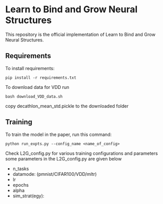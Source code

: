 

# Learn to Bind and Grow Neural Structures

This repository is the official implementation of Learn to Bind and Grow Neural Structures. 


## Requirements

To install requirements:

```setup
pip install -r requirements.txt
```
To download data for VDD run
```
bash download_VDD_data.sh
```
copy decathlon_mean_std.pickle to the downloaded folder

## Training

To train the model in the paper, run this command:

```train
python run_expts.py --config_name <name_of_config>
```
Check L2G_config.py for various training configurations and parameters
some parameters in the L2G_config.py are given below
- n_tasks
- datamode: (pmnist/CIFAR100/VDD/mltr)
- lr
- epochs
- alpha
- sim_strat(egy):



